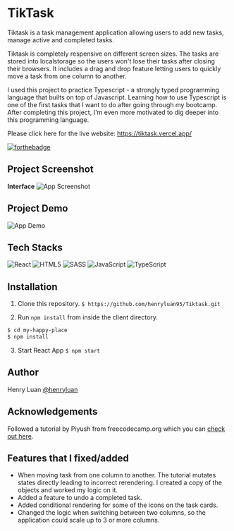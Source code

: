 # TikTask

Tiktask is a task management application allowing users to add new tasks, manage active and completed tasks. 

Tiktask is completely respensive on different screen sizes. The tasks are stored into localstorage so the users won't lose their tasks after closing their browsers. It includes a drag and drop feature letting users to quickly move a task from one column to another.

I used this project to practice Typescript - a strongly typed programming language that builts on top of Javascript. Learning how to use Typescript is one of the first tasks that I want to do after going through my bootcamp. After completing this project, I'm even more motivated to dig deeper into this programming language.

Please click here for the live website: https://tiktask.vercel.app/

[![forthebadge](https://forthebadge.com/images/badges/built-with-love.svg)](https://forthebadge.com)

## Project Screenshot
**Interface**
![App Screenshot](https://firebasestorage.googleapis.com/v0/b/personal-e4e76.appspot.com/o/Tiktask%2FTikTask.png?alt=media&token=49459eec-c09e-437d-870f-cc07dc2fc615)


## Project Demo
![App Demo](https://firebasestorage.googleapis.com/v0/b/personal-e4e76.appspot.com/o/Tiktask%2FTiktask.gif?alt=media&token=f8923290-c05e-4ed3-9234-907e1645f7ad)

## Tech Stacks
![React](https://img.shields.io/badge/react-%2320232a.svg?style=for-the-badge&logo=react&logoColor=%2361DAFB)
![HTML5](https://img.shields.io/badge/html5-%23E34F26.svg?style=for-the-badge&logo=html5&logoColor=white)
![SASS](https://img.shields.io/badge/SASS-hotpink.svg?style=for-the-badge&logo=SASS&logoColor=white)
![JavaScript](https://img.shields.io/badge/javascript-%23323330.svg?style=for-the-badge&logo=javascript&logoColor=%23F7DF1E)
![TypeScript](https://img.shields.io/badge/TypeScript-007ACC?style=for-the-badge&logo=typescript&logoColor=white)


## Installation

1. Clone this repository.
```$ https://github.com/henryluan95/Tiktask.git```


2. Run `npm install` from inside the client directory.


```bash
$ cd my-happy-place
$ npm install
```

3. Start React App
```$ npm start```

## Author
Henry Luan [@henryluan](https://github.com/henryluan95)

## Acknowledgements
Followed a tutorial by Piyush from freecodecamp.org which you can [check out here](https://www.youtube.com/watch?v=FJDVKeh7RJI&t). 

## Features that I fixed/added
- When moving task from one column to another. The tutorial mutates states directly leading to incorrect rerendering. I created a copy of the objects and worked my logic on it.
- Added a feature to undo a completed task.
- Added conditional rendering for some of the icons on the task cards.
- Changed the logic when switching between two columns, so the application could scale up to 3 or more columns.
